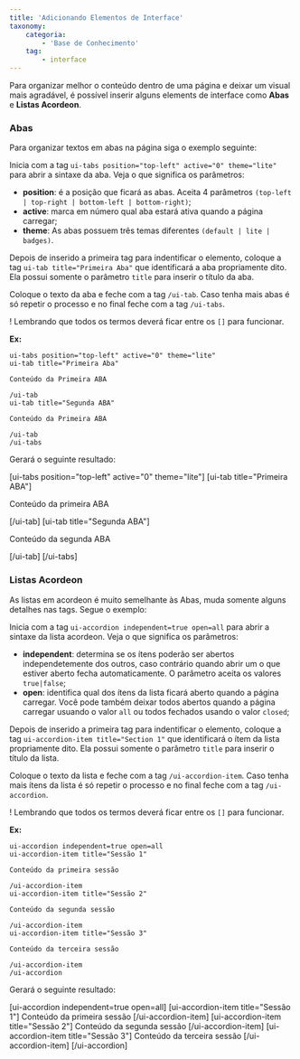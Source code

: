 ```yaml
---
title: 'Adicionando Elementos de Interface'
taxonomy:
    categoria:
        - 'Base de Conhecimento'
    tag:
        - interface
---
```


Para organizar melhor o conteúdo dentro de uma página e deixar um visual mais agradável, é possível inserir alguns elements de interface como **Abas** e **Listas Acordeon**.

### Abas

Para organizar textos em abas na página siga o exemplo seguinte:

Inicia com a tag `ui-tabs position="top-left" active="0" theme="lite"` para abrir a sintaxe da aba. Veja o que significa os parâmetros:
* **position**: é a posição que ficará as abas. Aceita 4 parâmetros `(top-left | top-right | bottom-left | bottom-right)`;
* **active**: marca em número qual aba estará ativa quando a página carregar;
* **theme**: As abas possuem três temas diferentes `(default | lite | badges)`.

Depois de inserido a primeira tag para indentificar o elemento, coloque a tag `ui-tab title="Primeira Aba"` que identificará a aba propriamente dito. Ela possui somente o parâmetro `title` para inserir o título da aba.

Coloque o texto da aba e feche com a tag `/ui-tab`. Caso tenha mais abas é só repetir o processo e no final feche com a tag `/ui-tabs`.

! Lembrando que todos os termos deverá ficar entre os `[]` para funcionar.

**Ex:**

```
ui-tabs position="top-left" active="0" theme="lite"
ui-tab title="Primeira Aba"

Conteúdo da Primeira ABA

/ui-tab
ui-tab title="Segunda ABA"

Conteúdo da Primeira ABA

/ui-tab
/ui-tabs
```

Gerará o seguinte resultado:

[ui-tabs position="top-left" active="0" theme="lite"]
[ui-tab title="Primeira ABA"]

Conteúdo da primeira ABA

[/ui-tab]
[ui-tab title="Segunda ABA"]

Conteúdo da segunda ABA

[/ui-tab]
[/ui-tabs]

### Listas Acordeon

As listas em acordeon é muito semelhante às Abas, muda somente alguns detalhes nas tags. Segue o exemplo:

Inicia com a tag `ui-accordion independent=true open=all` para abrir a sintaxe da lista acordeon. Veja o que significa os parâmetros:
* **independent**: determina se os ítens poderão ser abertos independetemente dos outros, caso contrário quando abrir um o que estiver aberto fecha automaticamente. O parâmetro aceita os valores `true|false`;
* **open**: identifica qual dos ítens da lista ficará aberto quando a página carregar. Você pode também deixar todos abertos quando a página carregar usuando o valor `all` ou todos fechados usando o valor `closed`;

Depois de inserido a primeira tag para indentificar o elemento, coloque a tag `ui-accordion-item title="Section 1"` que identificará o ítem da lista propriamente dito. Ela possui somente o parâmetro `title` para inserir o título da lista.

Coloque o texto da lista e feche com a tag `/ui-accordion-item`. Caso tenha mais ítens da lista é só repetir o processo e no final feche com a tag `/ui-accordion`.

! Lembrando que todos os termos deverá ficar entre os `[]` para funcionar.

**Ex:**

```
ui-accordion independent=true open=all
ui-accordion-item title="Sessão 1"

Conteúdo da primeira sessão

/ui-accordion-item
ui-accordion-item title="Sessão 2"

Conteúdo da segunda sessão

/ui-accordion-item
ui-accordion-item title="Sessão 3"

Conteúdo da terceira sessão

/ui-accordion-item
/ui-accordion
```

Gerará o seguinte resultado:

[ui-accordion independent=true open=all]
[ui-accordion-item title="Sessão 1"]
Conteúdo da primeira sessão
[/ui-accordion-item]
[ui-accordion-item title="Sessão 2"]
Conteúdo da segunda sessão
[/ui-accordion-item]
[ui-accordion-item title="Sessão 3"]
Conteúdo da terceira sessão
[/ui-accordion-item]
[/ui-accordion]